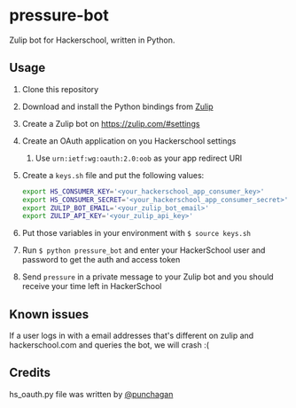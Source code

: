 # pressure-bot

Zulip bot for Hackerschool, written in Python.

## Usage

1. Clone this repository
2. Download and install the Python bindings from [Zulip](https://zulip.com/api/)
3. Create a Zulip bot on https://zulip.com/#settings
4. Create an OAuth application on you Hackerschool settings
   1. Use `urn:ietf:wg:oauth:2.0:oob` as your app redirect URI
5. Create a `keys.sh` file and put the following values:

   ```bash
   export HS_CONSUMER_KEY='<your_hackerschool_app_consumer_key>'
   export HS_CONSUMER_SECRET='<your_hackerschool_app_consumer_secret>'
   export ZULIP_BOT_EMAIL='<your_zulip_bot_email>'
   export ZULIP_API_KEY='<your_zulip_api_key>'
   ```

6. Put those variables in your environment with `$ source keys.sh`
7. Run `$ python pressure_bot` and enter your HackerSchool user and password to get the auth and access token
8. Send `pressure` in a private message to your Zulip bot and you should receive your time left in HackerSchool

## Known issues

If a user logs in with a email addresses that's different on zulip and
hackerschool.com and queries the bot, we will crash :(

## Credits

hs_oauth.py file was written by [@punchagan](https://github.com/punchagan)
